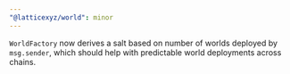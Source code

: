```yaml
---
"@latticexyz/world": minor
---
```


`WorldFactory` now derives a salt based on number of worlds deployed by `msg.sender`, which should help with predictable world deployments across chains.
